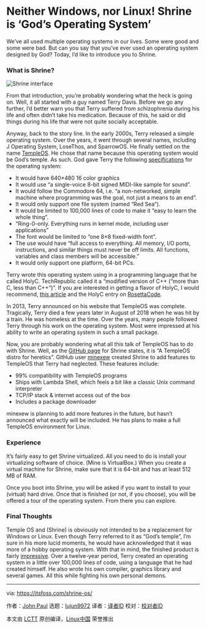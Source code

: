 [#]: subject: "Neither Windows, nor Linux! Shrine is ‘God’s Operating System’"
[#]: via: "https://itsfoss.com/shrine-os/"
[#]: author: "John Paul https://itsfoss.com/author/john/"
[#]: collector: "lujun9972"
[#]: translator: " "
[#]: reviewer: " "
[#]: publisher: " "
[#]: url: " "

Neither Windows, nor Linux! Shrine is ‘God’s Operating System’
======

We’ve all used multiple operating systems in our lives. Some were good and some were bad. But can you say that you’ve ever used an operating system designed by God? Today, I’d like to introduce you to Shrine.

### What is Shrine?

![Shrine interface][1]

From that introduction, you’re probably wondering what the heck is going on. Well, it all started with a guy named Terry Davis. Before we go any further, I’d better warn you that Terry suffered from schizophrenia during his life and often didn’t take his medication. Because of this, he said or did things during his life that were not quite socially acceptable.

Anyway, back to the story line. In the early 2000s, Terry released a simple operating system. Over the years, it went through several names, including J Operating System, LoseThos, and SparrowOS. He finally settled on the name [TempleOS][2]. He chose that name because this operating system would be God’s temple. As such. God gave Terry the following [specifications][3] for the operating system:

  * It would have 640×480 16 color graphics
  * It would use “a single-voice 8-bit signed MIDI-like sample for sound”.
  * It would follow the Commodore 64, i.e. “a non-networked, simple machine where programming was the goal, not just a means to an end”.
  * It would only support one file system (named “Red Sea”).
  * It would be limited to 100,000 lines of code to make it “easy to learn the whole thing”.
  * “Ring-0-only. Everything runs in kernel mode, including user applications”
  * The font would be limited to “one 8×8 fixed-width font”.
  * The use would have “full access to everything. All memory, I/O ports, instructions, and similar things must never be off limits. All functions, variables and class members will be accessible.”
  * It would only support one platform, 64-bit PCs.



Terry wrote this operating system using in a programming language that he called HolyC. TechRepublic called it a “modified version of C++ (“more than C, less than C++”)”. If you are interested in getting a flavor of HolyC, I would recommend, [this article][4] and the HolyC entry on [RosettaCode][5].

In 2013, Terry announced on his website that TempleOS was complete. Tragically, Terry died a few years later in August of 2018 when he was hit by a train. He was homeless at the time. Over the years, many people followed Terry through his work on the operating system. Most were impressed at his ability to write an operating system in such a small package.

Now, you are probably wondering what all this talk of TempleOS has to do with Shrine. Well, as the [GitHub page][6] for Shrine states, it is “A TempleOS distro for heretics”. GitHub user [minexew][7] created Shrine to add features to TempleOS that Terry had neglected. These features include:

  * 99% compatibility with TempleOS programs
  * Ships with Lambda Shell, which feels a bit like a classic Unix command interpreter
  * TCP/IP stack &amp; internet access out of the box
  * Includes a package downloader



minexew is planning to add more features in the future, but hasn’t announced what exactly will be included. He has plans to make a full TempleOS environment for Linux.

### Experience

It’s fairly easy to get Shrine virtualized. All you need to do is install your virtualizing software of choice. (Mine is VirtualBox.) When you create a virtual machine for Shrine, make sure that it is 64-bit and has at least 512 MB of RAM.

Once you boot into Shrine, you will be asked if you want to install to your (virtual) hard drive. Once that is finished (or not, if you choose), you will be offered a tour of the operating system. From there you can explore.

### Final Thoughts

Temple OS and (Shrine) is obviously not intended to be a replacement for Windows or Linux. Even though Terry referred to it as “God’s temple”, I’m sure in his more lucid moments, he would have acknowledged that it was more of a hobby operating system. With that in mind, the finished product is fairly [impressive][8]. Over a twelve-year period, Terry created an operating system in a little over 100,000 lines of code, using a language that he had created himself. He also wrote his own compiler, graphics library and several games. All this while fighting his own personal demons.

--------------------------------------------------------------------------------

via: https://itsfoss.com/shrine-os/

作者：[John Paul][a]
选题：[lujun9972][b]
译者：[译者ID](https://github.com/译者ID)
校对：[校对者ID](https://github.com/校对者ID)

本文由 [LCTT](https://github.com/LCTT/TranslateProject) 原创编译，[Linux中国](https://linux.cn/) 荣誉推出

[a]: https://itsfoss.com/author/john/
[b]: https://github.com/lujun9972
[1]: https://i2.wp.com/itsfoss.com/wp-content/uploads/2021/09/shrine.jpg?resize=800%2C600&ssl=1
[2]: https://templeos.org/
[3]: https://web.archive.org/web/20170508181026/http://www.templeos.org:80/Wb/Doc/Charter.html
[4]: https://harrisontotty.github.io/p/a-lang-design-analysis-of-holyc
[5]: https://rosettacode.org/wiki/Category:HolyC
[6]: https://github.com/minexew/Shrine
[7]: https://github.com/minexew
[8]: http://www.codersnotes.com/notes/a-constructive-look-at-templeos/
